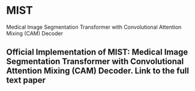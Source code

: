 # MIST
Medical Image Segmentation Transformer with Convolutional Attention Mixing (CAM) Decoder
## Official Implementation of MIST: Medical Image Segmentation Transformer with Convolutional Attention Mixing (CAM) Decoder. Link to the full text paper 
